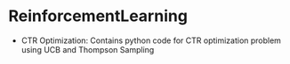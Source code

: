 # ReinforcementLearning
- CTR Optimization: Contains python code for CTR optimization problem using UCB and Thompson Sampling
